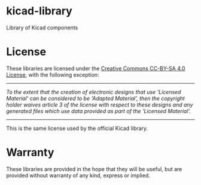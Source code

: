 # kicad-library

Library of Kicad components

# License

These libraries are licensed under the [Creative Commons CC-BY-SA 4.0 License](https://creativecommons.org/licenses/by-sa/4.0/legalcode), with the following exception:

---------

_To the extent that the creation of electronic designs that use 'Licensed Material' can be considered to be 'Adapted Material', then the copyright holder waives article 3 of the license with respect to these designs and any generated files which use data provided as part of the 'Licensed Material'._

---------

This is the same license used by the official Kicad library. 

# Warranty

These libraries are provided in the hope that they will be useful, but are provided without warranty of any kind, express or implied.



